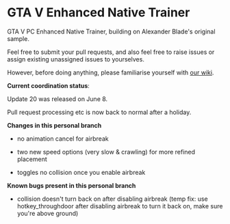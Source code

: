 # GTA V Enhanced Native Trainer

GTA V PC Enhanced Native Trainer, building on Alexander Blade's original sample.

Feel free to submit your pull requests, and also feel free to raise issues or assign existing unassigned issues to yourselves.

However, before doing anything, please familiarise yourself with [our wiki](https://github.com/gtav-ent/GTAV-EnhancedNativeTrainer/wiki).

**Current coordination status**:

Update 20 was released on June 8.

Pull request processing etc is now back to normal after a holiday.


**Changes in this personal branch**

- no animation cancel for airbreak

- two new speed options (very slow & crawling) for more refined placement

- toggles no collision once you enable airbreak

**Known bugs present in this personal branch**

- collision doesn't turn back on after disabling airbreak (temp fix: use hotkey_throughdoor after disabling airbreak to turn it back on, make sure you're above ground)